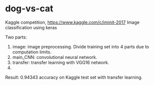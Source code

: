 # dog-vs-cat
Kaggle competition, https://www.kaggle.com/c/iminit-2017
Image classification using keras

Two parts:
1. image: image preprocessing. Divide training set into 4 parts due to computation limits.
2. main_CNN: convolutional neural network.
3. transfer: transfer learning with VGG16 network.
4. 

Result:
0.94343 accuracy on Kaggle test set with transfer learning.

